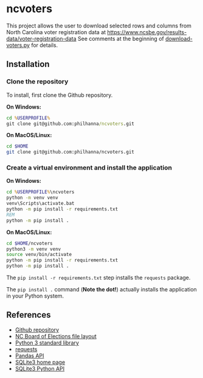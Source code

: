 # ncvoters
This project allows the user to download selected rows and columns from
North Carolina voter registration data at https://www.ncsbe.gov/results-data/voter-registration-data
See comments at the beginning of
[download-voters.py](https://github.com/philhanna/voters/blob/56e1addab56c6f6f0cc9bb1a081cef52642b3613/scripts/download-voters.py)
for details.

## Installation

### Clone the repository

To install, first clone the Github repository.

**On Windows:**
```bat
cd %USERPROFILE%
git clone git@github.com:philhanna/ncvoters.git
```

**On MacOS/Linux:**
```bash
cd $HOME
git clone git@github.com:philhanna/ncvoters.git
```

### Create a virtual environment and install the application

**On Windows:**
```bat
cd %USERPROFILE%\ncvoters
python -m venv venv
venv\Scripts\activate.bat
python -m pip install -r requirements.txt
REM 
python -m pip install .
```

**On MacOS/Linux:**
```bash
cd $HOME/ncvoters
python3 -m venv venv
source venv/bin/activate
python -m pip install -r requirements.txt
python -m pip install .
```

The `pip install -r requirements.txt` step installs the `requests` package.

The `pip install .` command (**Note the dot!**) actually installs
the application in your Python system.

## References
- [Github repository](https://github.com/philhanna/voters)
- [NC Board of Elections file layout](https://s3.amazonaws.com/dl.ncsbe.gov/data/layout_ncvoter.txt)
- [Python 3 standard library](https://docs.python.org/3/library/index.html)
- [requests](https://requests.readthedocs.io/en/latest/)
- [Pandas API](https://pandas.pydata.org/docs/reference/index.html)
- [SQLite3 home page](https://www.sqlite.org/index.html)
- [SQLite3 Python API](https://docs.python.org/3/library/sqlite3.html)


